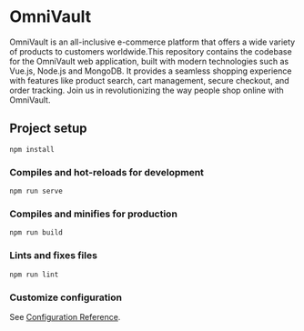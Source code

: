 # OmniVault
OmniVault is an all-inclusive e-commerce platform that offers a wide variety of products to customers worldwide.This repository contains the codebase for the OmniVault web application, built with modern technologies such as Vue.js, Node.js and MongoDB. It provides a seamless shopping experience with features like product search, cart management, secure checkout, and order tracking. Join us in revolutionizing the way people shop online with OmniVault.

## Project setup
```
npm install
```

### Compiles and hot-reloads for development
```
npm run serve
```

### Compiles and minifies for production
```
npm run build
```

### Lints and fixes files
```
npm run lint
```

### Customize configuration
See [Configuration Reference](https://cli.vuejs.org/config/).
